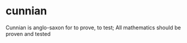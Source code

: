 cunnian
=======

Cunnian is anglo-saxon for to prove, to test; All mathematics should be proven and tested
